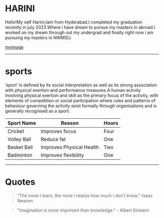 # HARINI #
Hello!My self Harini,Iam from Hyderabad.I completed my graduation recently in july 2023.Where i have dream to pursue my masters in abroad.I worked on my dream through out my undergrad and finally right now i am pursuing my masters in NWMSU.

[myimage](image/My_image.jpg)

****

# sports
‘sport’ is defined by its social interpretation as well as its strong association with physical exertion and performance measures.A human activity involving physical exertion and skill as the primary focus of the activity, with elements of competition or social participation where rules and patterns of behaviour governing the activity exist formally through organisations and is generally recognised as a sport.

|Sport Name|Reason|Hours|
|----------|------|-----|
|Cricket|Improves focus|Four|
|Volley Ball|Reduce fat|One|
|Basket Ball|Improves Physical Health|Two|
|Badminton|Improves flexibility|One|

****

# Quotes

>"The more I learn, the more I realize how much I don't know."-Isaac Newton

>"Imagination is more important than knowledge." - Albert Einstein





